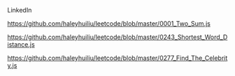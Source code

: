LinkedIn

https://github.com/haleyhuiliu/leetcode/blob/master/0001_Two_Sum.js

https://github.com/haleyhuiliu/leetcode/blob/master/0243_Shortest_Word_Distance.js

https://github.com/haleyhuiliu/leetcode/blob/master/0277_Find_The_Celebrity.js
